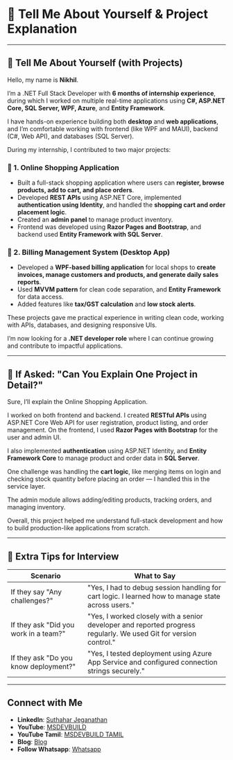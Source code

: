 # 💬 Tell Me About Yourself & Project Explanation

---

## 👋 Tell Me About Yourself (with Projects)

Hello, my name is **Nikhil**.

I’m a .NET Full Stack Developer with **6 months of internship experience**, during which I worked on multiple real-time applications using **C#, ASP.NET Core, SQL Server, WPF, Azure**, and **Entity Framework**.

I have hands-on experience building both **desktop** and **web applications**, and I’m comfortable working with frontend (like WPF and MAUI), backend (C#, Web API), and databases (SQL Server).

During my internship, I contributed to two major projects:

### 🛒 1. Online Shopping Application

* Built a full-stack shopping application where users can **register, browse products, add to cart, and place orders**.
* Developed **REST APIs** using ASP.NET Core, implemented **authentication using Identity**, and handled the **shopping cart and order placement logic**.
* Created an **admin panel** to manage product inventory.
* Frontend was developed using **Razor Pages and Bootstrap**, and backend used **Entity Framework with SQL Server**.

### 🧾 2. Billing Management System (Desktop App)

* Developed a **WPF-based billing application** for local shops to **create invoices, manage customers and products, and generate daily sales reports**.
* Used **MVVM pattern** for clean code separation, and **Entity Framework** for data access.
* Added features like **tax/GST calculation** and **low stock alerts**.

These projects gave me practical experience in writing clean code, working with APIs, databases, and designing responsive UIs.

I’m now looking for a **.NET developer role** where I can continue growing and contribute to impactful applications.

---

## 🧠 If Asked: "Can You Explain One Project in Detail?"

Sure, I’ll explain the Online Shopping Application.

I worked on both frontend and backend. I created **RESTful APIs** using ASP.NET Core Web API for user registration, product listing, and order management.
On the frontend, I used **Razor Pages with Bootstrap** for the user and admin UI.

I also implemented **authentication** using ASP.NET Identity, and **Entity Framework Core** to manage product and order data in **SQL Server**.

One challenge was handling the **cart logic**, like merging items on login and checking stock quantity before placing an order — I handled this in the service layer.

The admin module allows adding/editing products, tracking orders, and managing inventory.

Overall, this project helped me understand full-stack development and how to build production-like applications from scratch.

---

## 💬 Extra Tips for Interview

| Scenario                              | What to Say                                                                                                       |
| ------------------------------------- | ----------------------------------------------------------------------------------------------------------------- |
| If they say "Any challenges?"         | "Yes, I had to debug session handling for cart logic. I learned how to manage state across users."                |
| If they ask "Did you work in a team?" | "Yes, I worked closely with a senior developer and reported progress regularly. We used Git for version control." |
| If they ask "Do you know deployment?" | "Yes, I tested deployment using Azure App Service and configured connection strings securely."                    |

---

## Connect with Me
- **LinkedIn**: [Suthahar Jeganathan](https://www.linkedin.com/in/jssuthahar/)
- **YouTube**: [MSDEVBUILD](https://www.youtube.com/@MSDEVBUILD)
- **YouTube Tamil**: [MSDEVBUILD TAMIL](https://www.youtube.com/@MSDEVBUILDTamil)
- **Blog**: [Blog](https://www.msdevbuild.com/)
- **Follow Whatsapp**: [Whatsapp](https://www.whatsapp.com/channel/0029Va5j2rHEFeXcTlUhQB0J)

